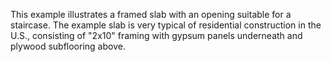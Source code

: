 This example illustrates a framed slab with an opening suitable for a staircase. The example slab is very typical of residential construction in the U.S., consisting of "2x10" framing with gypsum panels underneath and plywood subflooring above.